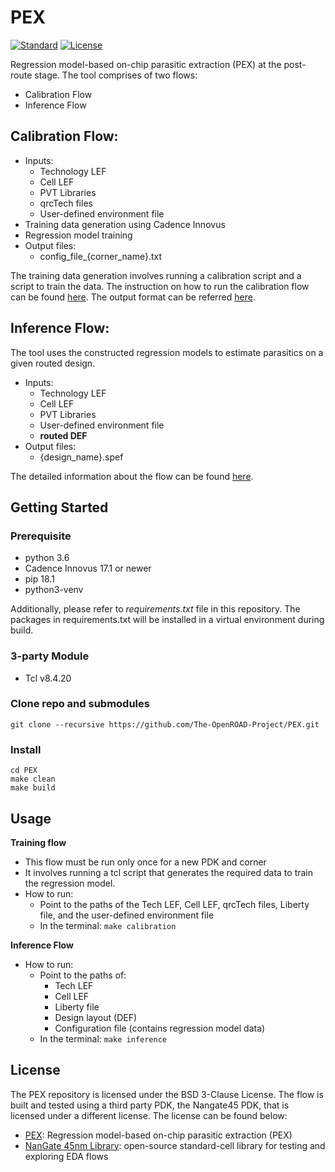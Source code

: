 # PEX
[![Standard](https://img.shields.io/badge/python-3.6-blue)](https://commons.wikimedia.org/wiki/File:Blue_Python_3.6_Shield_Badge.svg)
[![License](https://img.shields.io/badge/License-BSD%203--Clause-blue.svg)](https://opensource.org/licenses/BSD-3-Clause)

Regression model-based on-chip parasitic extraction (PEX) at the post-route
stage. The tool comprises of two flows:

+ Calibration Flow
+ Inference Flow

## Calibration Flow:
- Inputs:
	* Technology LEF
	* Cell LEF
	* PVT Libraries
	* qrcTech files
	* User-defined environment file
- Training data generation using Cadence Innovus
- Regression model training 
- Output files:
	* config_file_{corner_name}.txt

The training data generation involves running a
calibration script and a script to train the data. The instruction on how
to run the calibration flow can be found
[here](docs/calibration_instructions.md). The output format can
be referred [here](./docs/RegressionModelFormat.txt). 

## Inference Flow:
The tool uses the constructed regression models to estimate parasitics on a given routed 
design.

- Inputs:
	* Technology LEF
	* Cell LEF
	* PVT Libraries
    * User-defined environment file
    * **routed DEF**
- Output files:
	* {design_name}.spef 

The detailed information about the flow can be found
[here](docs/inference_instructions.md).

## Getting Started
### Prerequisite
- python 3.6
- Cadence Innovus 17.1 or newer
- pip 18.1
- python3-venv

Additionally, please refer to *requirements.txt* file in this repository. 
The packages in requirements.txt will be installed in a virtual environment during build.

### 3-party Module
- Tcl v8.4.20

### Clone repo and submodules
`git clone --recursive https://github.com/The-OpenROAD-Project/PEX.git`

### Install
```
cd PEX 
make clean
make build
```

## Usage
**Training flow**
- This flow  must be run only once for a new PDK and corner
- It involves running a tcl script that generates the required data to train
	the regression model. 
- How to run:
	* Point to the paths of the Tech LEF, Cell LEF, qrcTech files, Liberty file, and
		the user-defined environment file
	* In the terminal:
 `make calibration`

**Inference Flow**
- How to run:
    * Point to the paths of:
        * Tech LEF
        * Cell LEF
        * Liberty file
        * Design layout (DEF)
        * Configuration file (contains regression model data)
    * In the terminal:
 `make inference`

## License
The PEX repository is licensed under the BSD 3-Clause License. The flow is built
and tested using a third party PDK, the Nangate45 PDK, that is licensed under a
different license. The license can be found below:

+ [PEX](./LICENSE): Regression model-based on-chip parasitic extraction (PEX)
+ [NanGate 45nm Library](./kits/nangate45/LICENSE): open-source standard-cell library for testing and exploring EDA flows
